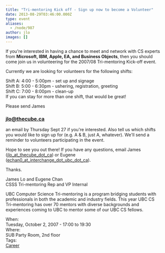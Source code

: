 ```yaml
---
title: "Tri-mentoring Kick off - Sign up now to become a Volunteer"
date: 2013-08-29T03:46:00.000Z
type: event
aliases:
  - /node/987
author: jlo
images: []
---
```


<div class="field field-name-body field-type-text-with-summary field-label-hidden"><div class="field-items"><div class="field-item even"><p>If you&apos;re interested in having a chance to meet and network with CS experts from <b>Microsoft, IBM, Apple, EA, and Business Objects</b>, then you should come join us in volunteering for the 2007/08 Tri-mentoring Kick-off event.</p>
<p>Currently we are looking for volunteers for the following shifts:</p>
<p>Shift A: 4:00 - 5:00pm - set up and signage<br>
Shift B: 5:00 - 6:30pm - ushering, registration, greeting<br>
Shift C: 7:00 - 8:00pm - clean-up<br>
If you can stay for more than one shift, that would be great!</p>
<p>Please send James <a href="/cdn-cgi/l/email-protection#a5cfc9cae5d1cdc0c6d0c7c08bc6c4"><br>
</a></p><h3><a href="/cdn-cgi/l/email-protection#a5cfc9cae5d1cdc0c6d0c7c08bc6c4"><b>jlo</b>@thecube.ca</a></h3>
<p> an email by Thursday Sept 27 if you&apos;re interested. Also tell us which shifts you would like to sign up for (e.g. A &amp; B, just A, whatever).  We&apos;ll send a reminder to volunteers participating in the event.</p>
<p>Hope to see you out there! If you have any questions, email James (<a href="/cdn-cgi/l/email-protection#a6cccac9e6d2cec3c5d3c4c388c5c7">jlo_at_thecube_dot_ca</a>) or Eugene (<a href="/cdn-cgi/l/email-protection#c3a6a0aba2adf383aaadb7a6b1a0aba2ada4a6edb6a1a0eda0a2">echan0_at_interchange_dot_ubc_dot_ca</a>).</p>
<p>Thanks.</p>
<p>James Lo and Eugene Chan<br>
CSSS Tri-mentoring Rep and VP Internal</p>
<p>UBC Computer Science Tri-mentoring is a program bridging students with professionals in both the academic and industry fields.  This year UBC CS Tri-mentoring has over 70 mentors with diverse backgrounds and experiences coming to UBC to mentor some of our UBC CS fellows.</p>
</div></div></div><div class="field field-name-field-dates field-type-datetime field-label-above"><div class="field-label">When:&#xA0;</div><div class="field-items"><div class="field-item even"><span class="date-display-single">Tuesday, October 2, 2007 - <span class="date-display-range"><span class="date-display-start">17:00</span> to <span class="date-display-end">19:30</span></span></span></div></div></div><div class="field field-name-field-location field-type-text field-label-above"><div class="field-label">Where:&#xA0;</div><div class="field-items"><div class="field-item even">SUB Party Room, 2nd floor</div></div></div>    <footer>
    <div class="field field-name-field-tags field-type-taxonomy-term-reference field-label-above"><div class="field-label">Tags:&#xA0;</div><div class="field-items"><div class="field-item even"><a href="/career">Career</a></div></div></div>      </footer>